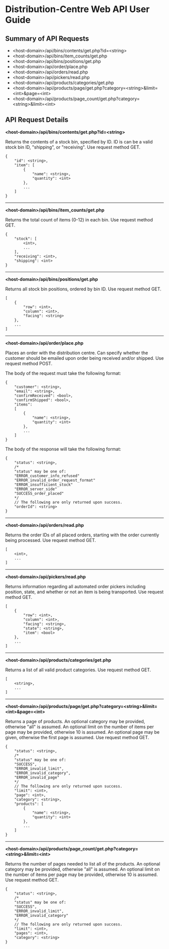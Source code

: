 Distribution-Centre Web API User Guide
======================================

Summary of API Requests
-----------------------

* \<host-domain\>/api/bins/contents/get.php?id=\<string\>
* \<host-domain\>/api/bins/item_counts/get.php
* \<host-domain\>/api/bins/positions/get.php
* \<host-domain\>/api/order/place.php
* \<host-domain\>/api/orders/read.php
* \<host-domain\>/api/pickers/read.php
* \<host-domain\>/api/products/categories/get.php
* \<host-domain\>/api/products/page/get.php?category=\<string\>&limit=\<int\>&page=\<int\>
* \<host-domain\>/api/products/page_count/get.php?category=\<string\>&limit=\<int\>

API Request Details
-------------------

**\<host-domain\>/api/bins/contents/get.php?id=\<string\>**

Returns the contents of a stock bin, specified by ID. ID is can be a valid stock bin ID, "shipping", or "receiving". Use request method GET.

	{
		"id": <string>,
		"item": [
			{
				"name": <string>,
				"quantity": <int>
			},
			...
		]
	}

---

**\<host-domain\>/api/bins/item_counts/get.php**

Returns the total count of items (0-12) in each bin. Use request method GET.

	{
		"stock": [
			<int>,
			...
  		],
  		"receiving": <int>,
		"shipping": <int>
	}

---

**\<host-domain\>/api/bins/positions/get.php**

Returns all stock bin positions, ordered by bin ID. Use request method GET.

	[
		{
			"row": <int>,
			"column": <int>,
			"facing": <string>
		},
		...
	]

---

**\<host-domain\>/api/order/place.php**

Places an order with the distribution centre. Can specify whether the customer should be emailed upon order being received and/or shipped. Use request method POST.

The body of the request must take the following format:

	{
    	"customer": <string>,
		"email": <string>,
		"confirmReceived": <bool>,
		"confirmShipped": <bool>,
		"items":
		[
			{
				"name": <string>,
				"quantity": <int>
			},
			...
		]
	}

The body of the response will take the following format:

	{
		"status": <string>,
		/*
		"status" may be one of:
		"ERROR_customer_info_refused"
		"ERROR_invalid_order_request_format"
		"ERROR_insufficient_stock"
		"ERROR_server_side"
		"SUCCESS_order_placed"
		*/
		// The following are only returned upon success.
		"orderId": <string>
	}

---

**\<host-domain\>/api/orders/read.php**

Returns the order IDs of all placed orders, starting with the order currently being processed. Use request method GET.

	[
		<int>,
		...
	]

---

**\<host-domain\>/api/pickers/read.php**

Returns information regarding all automated order pickers including position, state, and whether or not an item is being transported. Use request method GET.

	[  
		{  
			"row": <int>,  
			"column": <int>,  
			"facing": <string>,  
			"state": <string>,  
			"item": <bool>  
		},  
		...  
	]

---

**\<host-domain\>/api/products/categories/get.php**

Returns a list of all valid product categories. Use request method GET.

	[
		<string>,
		...
	]

---

**\<host-domain\>/api/products/page/get.php?category=\<string\>&limit=\<int\>&page=\<int\>**

Returns a page of products. An optional category may be provided, otherwise "all" is assumed. An optional limit on the number of items per page may be provided, otherwise 10 is assumed. An optional page may be given, otherwise the first page is assumed. Use request method GET.

	{
		"status": <string>,
		/*
		"status" may be one of:
		"SUCCESS",
		"ERROR_invalid_limit",
		"ERROR_invalid_category",
		"ERROR_invalid_page"
		*/
		// The following are only returned upon success.
		"limit": <int>,
		"page": <int>,
		"category": <string>,
		"products": [
			{
				"name": <string>,
				"quantity": <int>
			},
			...
		]
	}

---

**\<host-domain\>/api/products/page_count/get.php?category=\<string\>&limit=\<int\>**

Returns the number of pages needed to list all of the products. An optional category may be provided, otherwise "all" is assumed. An optional limit on the number of items per page may be provided, otherwise 10 is assumed. Use request method GET.

	{
		"status": <string>,
		/*
		"status" may be one of:
		"SUCCESS",
		"ERROR_invalid_limit",
		"ERROR_invalid_category"
		*/
		// The following are only returned upon success.
		"limit": <int>,
		"pages": <int>,
		"category": <string>
	}